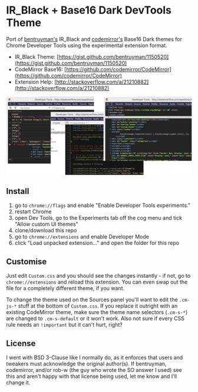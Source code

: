 IR_Black + Base16 Dark DevTools Theme
================================

Port of [bentruyman's](https://github.com/bentruyman) IR_Black and [codemirror's](https://github.com/codemirror) Base16 Dark themes for Chrome Developer Tools using the experimental extension format.

* IR_Black Theme: [https://gist.github.com/bentruyman/1150520](https://gist.github.com/bentruyman/1150520)
* CodeMirror Base16: [https://github.com/codemirror/CodeMirror](https://github.com/codemirror/CodeMirror)
* Extension Help: [http://stackoverflow.com/a/21210882](http://stackoverflow.com/a/21210882)

![Screenshot](screenshot.png)

## Install ##

1. go to `chrome://flags` and enable "Enable Developer Tools experiments."
2. restart Chrome
3. open Dev Tools, go to the Experiments tab off the cog menu and tick "Allow custom UI themes"
4. clone/download this repo
5. go to `chrome://extensions` and enable Developer Mode
6. click "Load unpacked extension..." and open the folder for this repo

## Customise ##

Just edit `Custom.css` and you should see the changes instantly - if not, go to `chrome://extensions` and reload this extension. You can even swap out the file for a completely different theme, if you want.

To change the theme used on the Sources panel you'll want to edit the `.cm-js-*` stuff at the bottom of `Custom.css`. If you replace it outright with an existing CodeMirror theme, make sure the theme name selectors (`.cm-s-*`) are changed to `.cm-s-default` or it won't work. Also not sure if every CSS rule needs an `!important` but it can't hurt, right?

## License ##

I went with BSD 3-Clause like I normally do, as it enforces that users and tweakers must acknowledge the original author(s). If bentruyman, codemirror, and/or rob-w (the guy who wrote the SO answer I used) see this and aren't happy with that license being used, let me know and I'll change it.
